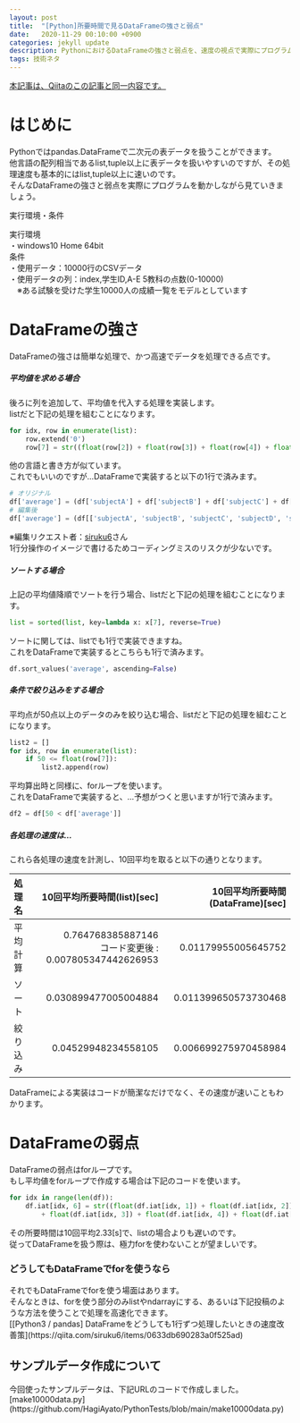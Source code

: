 ```yaml
---
layout: post
title:  "[Python]所要時間で見るDataFrameの強さと弱点"
date:   2020-11-29 00:10:00 +0900
categories: jekyll update
description: PythonにおけるDataFrameの強さと弱点を、速度の視点で実際にプログラムを動かしながら見ていきましょう。
tags: 技術ネタ
---
```

[本記事は、Qiitaのこの記事と同一内容です。](https://qiita.com/hagii-x/items/b226c12f489f22eb2a20)

<h1>はじめに</h1>
Pythonではpandas.DataFrameで二次元の表データを扱うことができます。<br/>
他言語の配列相当であるlist,tuple以上に表データを扱いやすいのですが、その処理速度も基本的にはlist,tuple以上に速いのです。<br/>
そんなDataFrameの強さと弱点を実際にプログラムを動かしながら見ていきましょう。<br/>
<p>実行環境・条件</p>
実行環境<br/>
・windows10 Home 64bit<br/>
条件<br/>
・使用データ：10000行のCSVデータ<br/>
・使用データの列：index,学生ID,A-E 5教科の点数(0-10000)<br/>
　※ある試験を受けた学生10000人の成績一覧をモデルとしています<br/>
<h1>DataFrameの強さ</h1>
DataFrameの強さは簡単な処理で、かつ高速でデータを処理できる点です。
<h5>平均値を求める場合</h5>
後ろに列を追加して、平均値を代入する処理を実装します。<br/>
listだと下記の処理を組むことになります。

```python
for idx, row in enumerate(list):
	row.extend('0')
	row[7] = str((float(row[2]) + float(row[3]) + float(row[4]) + float(row[5]) + float(row[6]))/5.0)
```
他の言語と書き方が似ています。<br/>
これでもいいのですが…DataFrameで実装すると以下の1行で済みます。

```python
# オリジナル
df['average'] = (df['subjectA'] + df['subjectB'] + df['subjectC'] + df['subjectD'] + df['subjectE'])/5
# 編集後
df['average'] = (df[['subjectA', 'subjectB', 'subjectC', 'subjectD', 'subjectE']].sum(axis=1))/5
```
※編集リクエスト者：[siruku6](https://qiita.com/siruku6)さん<br/>
1行分操作のイメージで書けるためコーディングミスのリスクが少ないです。
<h5>ソートする場合</h5>
上記の平均値降順でソートを行う場合、listだと下記の処理を組むことになります。

```python
list = sorted(list, key=lambda x: x[7], reverse=True)
```
ソートに関しては、listでも1行で実装できますね。<br/>
これをDataFrameで実装するとこちらも1行で済みます。

```python
df.sort_values('average', ascending=False)
```
<h5>条件で絞り込みをする場合</h5>
平均点が50点以上のデータのみを絞り込む場合、listだと下記の処理を組むことになります。

```python
list2 = []
for idx, row in enumerate(list):
	if 50 <= float(row[7]):
		list2.append(row)
```
平均算出時と同様に、forループを使います。<br/>
これをDataFrameで実装すると、…予想がつくと思いますが1行で済みます。

```python
df2 = df[50 < df['average']]
```
<h5>各処理の速度は…</h5>
これら各処理の速度を計測し、10回平均を取ると以下の通りとなります。

| 処理名 | 10回平均所要時間(list)[sec] | 10回平均所要時間(DataFrame)[sec] |
|:--|--:|--:|
| 平均計算 | 0.764768385887146<br/>コード変更後 : 0.007805347442626953 | 0.01179955005645752 |
| ソート | 0.030899477005004884 | 0.011399650573730468 |
| 絞り込み | 0.04529948234558105 | 0.006699275970458984 |

DataFrameによる実装はコードが簡潔なだけでなく、その速度が速いこともわかります。
<h1>DataFrameの弱点</h1>
DataFrameの弱点はforループです。<br/>
もし平均値をforループで作成する場合は下記のコードを使います。

```python
for idx in range(len(df)):
	df.iat[idx, 6] = str((float(df.iat[idx, 1]) + float(df.iat[idx, 2])
		+ float(df.iat[idx, 3]) + float(df.iat[idx, 4]) + float(df.iat[idx, 5])/5.0))
```
その所要時間は10回平均2.33[s]で、listの場合よりも遅いのです。<br/>
従ってDataFrameを扱う際は、極力forを使わないことが望ましいです。
<h3>どうしてもDataFrameでforを使うなら</h3>
それでもDataFrameでforを使う場面はあります。<br/>
そんなときは、forを使う部分のみlistやndarrayにする、あるいは下記投稿のような方法を使うことで処理を高速化できます。<br/>
[[Python3 / pandas] DataFrameをどうしても1行ずつ処理したいときの速度改善策](https://qiita.com/siruku6/items/0633db690283a0f525ad)
<h2>サンプルデータ作成について</h2>
今回使ったサンプルデータは、下記URLのコードで作成しました。<br/>
[make10000data.py](https://github.com/HagiAyato/PythonTests/blob/main/make10000data.py)

